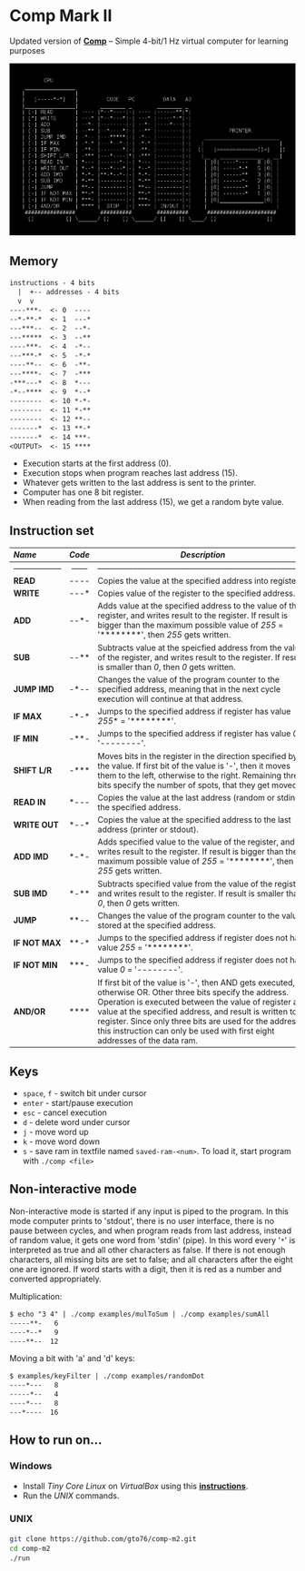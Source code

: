 Comp Mark II
============

Updated version of [**Comp**](https://github.com/gto76/comp-cpp) – Simple 4-bit/1 Hz virtual computer for learning purposes

![screenshot](doc/screenshot.png)

Memory
------
```
instructions - 4 bits
  |  +-- addresses - 4 bits
  v  v
----***-  <- 0  ----
--*-**-*  <- 1  ---*
---***--  <- 2  --*-
---*****  <- 3  --**
----***-  <- 4  -*--
---***-*  <- 5  -*-*
----**--  <- 6  -**-
---****-  <- 7  -***
-***---*  <- 8  *---
-*--****  <- 9  *--*
--------  <- 10 *-*-
--------  <- 11 *-**
--------  <- 12 **--
-------*  <- 13 **-*
-------*  <- 14 ***-
<OUTPUT>  <- 15 ****
```

* Execution starts at the first address (0). 
* Execution stops when program reaches last address (15).
* Whatever gets written to the last address is sent to the printer.
* Computer has one 8 bit register.
* When reading from the last address (15), we get a random byte value.

Instruction set
---------------

 _Name_        | _Code_ | _Description_  
:------------- |:------:| --------------------------------------------------------
–––––––––––– |  ––––  | –––––––––––––––––––––––––––––––––––––––––––––––––––––
**READ**       | ---- | Copies the value at the specified address into register.  
**WRITE**      | ---\* | Copies value of the register to the specified address.  
**ADD**        | --\*- | Adds value at the specified address to the value of the register, and writes result to the register. If result is bigger than the maximum possible value of _255_ = '********', then _255_ gets written. 
**SUB**        | --\*\* | Subtracts value at the speicfied address from the value of the register, and writes result to the register. If result is smaller than _0_, then _0_ gets written.  
**JUMP IMD**   | -\*-- | Changes the value of the program counter to the specified address, meaning that in the next cycle execution will continue at that address.  
**IF MAX**     | -\*-\* | Jumps to the specified address if register has value _255_* = '********'. 
**IF MIN**     | -\*\*- | Jumps to the specified address if register has value _0_ = '--------'. 
**SHIFT L/R**  | -\*\*\* | Moves bits in the register in the direction specified by the value. If first bit of the value is '-', then it moves them to the left, otherwise to the right. Remaining three bits specify the number of spots, that they get moved.
**READ IN**    | \*--- | Copies the value at the last address (random or stdin) to the specified address.
**WRITE OUT**  | \*--\* | Copies the value at the specified address to the last address (printer or stdout).
**ADD IMD**    | \*-\*- | Adds specified value to the value of the register, and writes result to the register. If result is bigger than the maximum possible value of _255_ = '********', then _255_ gets written. 
**SUB IMD**    | \*-\*\* | Subtracts specified value from the value of the register, and writes result to the register. If result is smaller than _0_, then _0_ gets written.
**JUMP**       | \*\*-- | Changes the value of the program counter to the value stored at the specified address.
**IF NOT MAX** | \*\*-* | Jumps to the specified address if register does not have value _255_ = '********'. 
**IF NOT MIN** | \*\*\*- | Jumps to the specified address if register does not have value _0_ = '--------'. 
**AND/OR**     | \*\*\*\* | If first bit of the value is '-', then AND gets executed, otherwise OR. Other three bits specify the address. Operation is executed between the value of register and value at the specified address, and result is written to register. Since only three bits are used for the address, this instruction can only be used with first eight addresses of the data ram.

Keys
----
* `space`, `f` - switch bit under cursor
* `enter` - start/pause execution
* `esc` - cancel execution
* `d` - delete word under cursor
* `j` - move word up
* `k` - move word down
* `s` - save ram in textfile named `saved-ram-<num>`. To load it, start program with `./comp <file>`

Non-interactive mode
------------------
Non-interactive mode is started if any input is piped to the program. In this mode computer prints to 'stdout', there is no
user interface, there is no pause between cycles, and when program reads from last address, instead of random value, it
gets one word from 'stdin' (pipe). In this word every '`*`' is interpreted as true and all other characters as false. If there
is not enough characters, all missing bits are set to false; and all characters after the eight one are ignored. If word starts with a digit, then it is red as a number and converted appropriately.

Multiplication:
```
$ echo "3 4" | ./comp examples/mulToSum | ./comp examples/sumAll
-----**-   6
----*--*   9
----**--  12
```

Moving a bit with 'a' and 'd' keys:
```
$ examples/keyFilter | ./comp examples/randomDot
----*---   8
-----*--   4
----*---   8
---*----  16
```


How to run on…
--------------

### Windows

* Install *Tiny Core Linux* on *VirtualBox* using this [**instructions**](https://github.com/gto76/my-linux-setup/tree/gh-pages/conf-files/tiny-core-linux).
* Run the *UNIX* commands.

### UNIX
```bash
git clone https://github.com/gto76/comp-m2.git
cd comp-m2
./run
```






